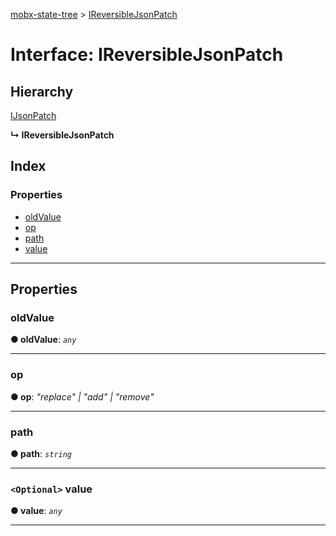 [mobx-state-tree](../README.md) > [IReversibleJsonPatch](../interfaces/ireversiblejsonpatch.md)

# Interface: IReversibleJsonPatch

## Hierarchy

 [IJsonPatch](ijsonpatch.md)

**↳ IReversibleJsonPatch**

## Index

### Properties

* [oldValue](ireversiblejsonpatch.md#oldvalue)
* [op](ireversiblejsonpatch.md#op)
* [path](ireversiblejsonpatch.md#path)
* [value](ireversiblejsonpatch.md#value)

---

## Properties

<a id="oldvalue"></a>

###  oldValue

**● oldValue**: *`any`*

___
<a id="op"></a>

###  op

**● op**: *"replace" | "add" | "remove"*

___
<a id="path"></a>

###  path

**● path**: *`string`*

___
<a id="value"></a>

### `<Optional>` value

**● value**: *`any`*

___


